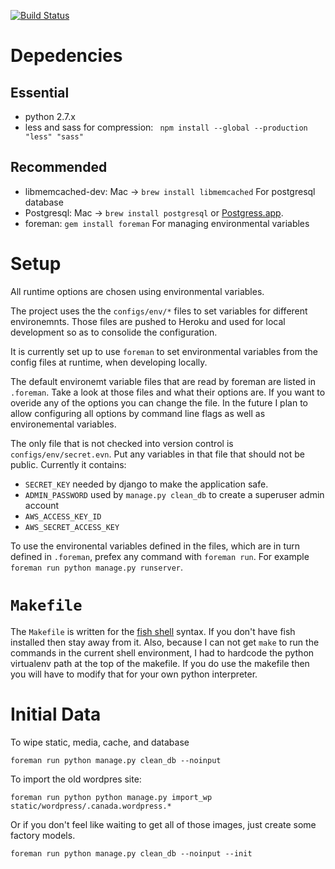 [![Build Status](https://next.travis-ci.org/saulshanabrook/django-canadanewyork.png?branch=production)](https://next.travis-ci.org/saulshanabrook/django-canadanewyork)

# Depedencies
## Essential
* python 2.7.x
* less and sass for compression: ` npm install --global --production "less" "sass"`

## Recommended
* libmemcached-dev: Mac -> `brew install libmemcached`
  For postgresql database
* Postgresql: Mac -> `brew install postgresql` or [Postgress.app](http://postgresapp.com/).
* foreman: `gem install foreman`
  For managing environmental variables

# Setup
All runtime options are chosen using environmental variables.

The project uses the the `configs/env/*` files to set variables for different
environemnts. Those files are pushed to Heroku and used for local development
so as to consolide the configuration.

It is currently set up to use `foreman` to set environmental variables
from the config files at runtime, when developing locally.

The default environemt variable files that are read by foreman are listed in
`.foreman`. Take a look at those files and what their options are. If you want
to overide any of the options you can change the file. In the future I plan
to allow configuring all options by command line flags as well as
environemental variables.

The only file that is not checked into version control is
`configs/env/secret.evn`. Put any variables in that file that should not be
public. Currently it contains:
* `SECRET_KEY` needed by django to make the application safe.
* `ADMIN_PASSWORD` used by `manage.py clean_db` to create a superuser admin account
* `AWS_ACCESS_KEY_ID`
* `AWS_SECRET_ACCESS_KEY`

To use the environental variables defined in the files, which are in turn
defined in `.foreman`, prefex any command with `foreman run`. For example
`foreman run python manage.py runserver`.

# `Makefile`
The `Makefile` is written for the
[fish shell](https://github.com/fish-shell/fish-shell) syntax. If you don't
have fish installed then stay away from it. Also, because I can not get `make`
to run the commands in the current shell environment, I had to hardcode the
python virtualenv path at the top of the makefile. If you do use the makefile
then you will have to modify that for your own python interpreter.

# Initial Data

To wipe static, media, cache, and database
```
foreman run python manage.py clean_db --noinput
```

To import the old wordpres site:
```
foreman run python python manage.py import_wp static/wordpress/.canada.wordpress.*
```

Or if you don't feel like waiting to get all of those images, just
create some factory models.
```
foreman run python manage.py clean_db --noinput --init
```
